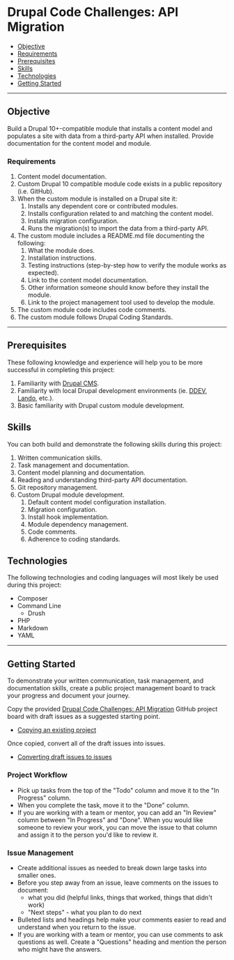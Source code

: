 # Drupal Code Challenges: API Migration

- [Objective](#objective)
- [Requirements](#requirements)
- [Prerequisites](#prerequisites)
- [Skills](#skills)
- [Technologies](#technologies)
- [Getting Started](#getting-started)

---

## Objective
Build a Drupal 10+-compatible module that installs a content model and populates a site with data from a third-party API when installed. Provide documentation for the content model and module.

### Requirements
1. Content model documentation.
1. Custom Drupal 10 compatible module code exists in a public repository (i.e. GitHub).
1. When the custom module is installed on a Drupal site it:
    1. Installs any dependent core or contributed modules.
    1. Installs configuration related to and matching the content model.
    1. Installs migration configuration.
    1. Runs the migration(s) to import the data from a third-party API.
1. The custom module includes a README.md file documenting the following:
    1. What the module does.
    1. Installation instructions.
    1. Testing instructions (step-by-step how to verify the module works as expected).
    1. Link to the content model documentation.
    1. Other information someone should know before they install the module.
   1. Link to the project management tool used to develop the module.
1. The custom module code includes code comments.
1. The custom module follows Drupal Coding Standards.

---

## Prerequisites
These following knowledge and experience will help you to be more successful in completing this project:

1. Familiarity with [Drupal CMS](https://www.drupal.org).
1. Familiarity with local Drupal development environments (ie. [DDEV](https://ddev.readthedocs.io/en/latest/users/quickstart/), [Lando](https://docs.lando.dev/getting-started/), etc.).
1. Basic familiarity with Drupal custom module development.

## Skills
You can both build and demonstrate the following skills during this project:

1. Written communication skills.
1. Task management and documentation.
1. Content model planning and documentation.
1. Reading and understanding third-party API documentation.
1. Git repository management.
1. Custom Drupal module development.
    1. Default content model configuration installation.
    1. Migration configuration.
    1. Install hook implementation.
    1. Module dependency management.
    1. Code comments.
    1. Adherence to coding standards.

## Technologies
The following technologies and coding languages will most likely be used during this project:

- Composer
- Command Line
    - Drush
- PHP
- Markdown
- YAML

---

## Getting Started
To demonstrate your written communication, task management, and documentation skills, create a public project management board to track your progress and document your journey.

Copy the provided [Drupal Code Challenges: API Migration](https://github.com/users/weekbeforenext/projects/2/views/1) GitHub project board with draft issues as a suggested starting point.
- [Copying an existing project](https://docs.github.com/en/issues/planning-and-tracking-with-projects/creating-projects/copying-an-existing-project)

Once copied, convert all of the draft issues into issues.
- [Converting draft issues to issues](https://docs.github.com/en/issues/planning-and-tracking-with-projects/managing-items-in-your-project/converting-draft-issues-to-issues#converting-draft-issues-in-board-layout)

### Project Workflow
- Pick up tasks from the top of the "Todo" column and move it to the "In Progress" column.
- When you complete the task, move it to the "Done" column.
- If you are working with a team or mentor, you can add an "In Review" column between "In Progress" and "Done". When you would like someone to review your work, you can move the issue to that column and assign it to the person you'd like to review it.

### Issue Management
- Create additional issues as needed to break down large tasks into smaller ones.
- Before you step away from an issue, leave comments on the issues to document:
    - what you did (helpful links, things that worked, things that didn't work)
    - "Next steps" - what you plan to do next
- Bulleted lists and headings help make your comments easier to read and understand when you return to the issue.
- If you are working with a team or mentor, you can use comments to ask questions as well. Create a "Questions" heading and mention the person who might have the answers.

